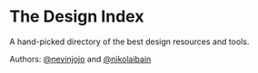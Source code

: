 # The Design Index

A hand-picked directory of the best design resources and tools.

Authors: [@nevinjojo](http://nevinjojo.com) and [@nikolaibain](http://nikolaibain.com)
